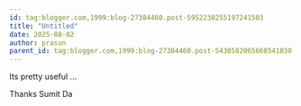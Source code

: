 ```yaml
---
id: tag:blogger.com,1999:blog-27384460.post-5952230255197241503
title: "Untitled"
date: 2025-08-02
author: prasun
parent_id: tag:blogger.com,1999:blog-27384460.post-5430582065668541030
---
```


Its pretty useful ...

Thanks Sumit Da